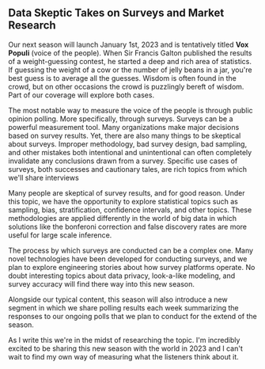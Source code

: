 ## Data Skeptic Takes on Surveys and Market Research

Our next season will launch January 1st, 2023 and is tentatively titled **Vox Populi** (voice of the people).  When Sir Francis Galton published the results of a weight-guessing contest, he started a deep and rich area of statistics.  If guessing the weight of a cow or the number of jelly beans in a jar, you're best guess is to average all the guesses.  Wisdom is often found in the crowd, but on other occasions the crowd is puzzlingly bereft of wisdom.  Part of our coverage will explore both cases.

The most notable way to measure the voice of the people is through public opinion polling.  More specifically, through surveys.  Surveys can be a powerful measurement tool.  Many organizations make major decisions based on survey results.  Yet, there are also many things to be skeptical about surveys.  Improper methodology, bad survey design, bad sampling, and other mistakes both intentional and unintentional can often completely invalidate any conclusions drawn from a survey.  Specific use cases of surveys, both successes and cautionary tales, are rich topics from which we'll share interviews

Many people are skeptical of survey results, and for good reason.  Under this topic, we have the opportunity to explore statistical topics such as sampling, bias, stratification, confidence intervals, and other topics.  These methodologies are applied differently in the world of big data in which solutions like the bonferoni correction and false discovery rates are more useful for large scale inference.

The process by which surveys are conducted can be a complex one.  Many novel technologies have been developed for conducting surveys, and we plan to explore engineering stories about how survey platforms operate.  No doubt interesting topics about data privacy, look-a-like modeling, and survey accuracy will find there way into this new season.

Alongside our typical content, this season will also introduce a new segment in which we share polling results each week summarizing the responses to our ongoing polls that we plan to conduct for the extend of the season.

As I write this we're in the midst of researching the topic.  I'm incredibly excited to be sharing this new season with the world in 2023 and I can't wait to find my own way of measuring what the listeners think about it.
